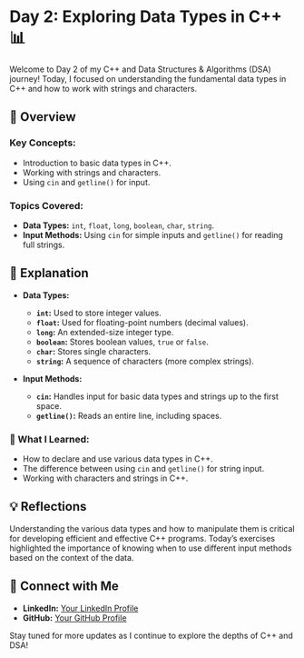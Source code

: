 # Day 2: Exploring Data Types in C++ 📊

Welcome to Day 2 of my C++ and Data Structures & Algorithms (DSA) journey! Today, I focused on understanding the fundamental data types in C++ and how to work with strings and characters.

## 📝 Overview

### Key Concepts:
- Introduction to basic data types in C++.
- Working with strings and characters.
- Using `cin` and `getline()` for input.

### Topics Covered:
- **Data Types:** `int`, `float`, `long`, `boolean`, `char`, `string`.
- **Input Methods:** Using `cin` for simple inputs and `getline()` for reading full strings.

## 📘 Explanation

- **Data Types:**
  - **`int`:** Used to store integer values.
  - **`float`:** Used for floating-point numbers (decimal values).
  - **`long`:** An extended-size integer type.
  - **`boolean`:** Stores boolean values, `true` or `false`.
  - **`char`:** Stores single characters.
  - **`string`:** A sequence of characters (more complex strings).

- **Input Methods:**
  - **`cin`:** Handles input for basic data types and strings up to the first space.
  - **`getline()`:** Reads an entire line, including spaces.

### 🚀 What I Learned:
- How to declare and use various data types in C++.
- The difference between using `cin` and `getline()` for string input.
- Working with characters and strings in C++.

## 💡 Reflections

Understanding the various data types and how to manipulate them is critical for developing efficient and effective C++ programs. Today’s exercises highlighted the importance of knowing when to use different input methods based on the context of the data.

## 🔗 Connect with Me
- **LinkedIn:** [Your LinkedIn Profile](https://www.linkedin.com/in/thesanthoshvs/)
- **GitHub:** [Your GitHub Profile]([#](https://github.com/Itssanthoshhere))

Stay tuned for more updates as I continue to explore the depths of C++ and DSA!
